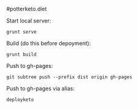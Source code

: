 #potterketo.diet

Start local server:
```
grunt serve
```

Build (do this before depoyment):

```
grunt build
```

Push to gh-pages:

```
git subtree push --prefix dist origin gh-pages
```

Push to gh-pages via alias:

```
deployketo
```
